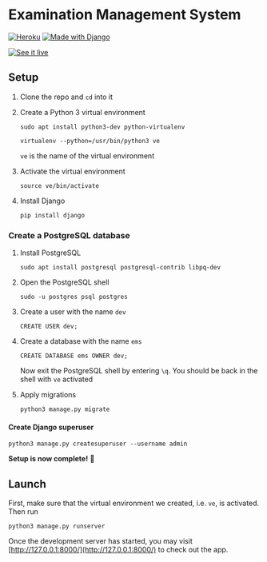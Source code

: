 # Examination Management System

[![Heroku](https://img.shields.io/badge/Heroku-deployed-7e57c2.svg?style=flat-square)][app-link]
[![Made with Django](https://www.djangoproject.com/m/img/badges/djangomade124x25.gif)](http://www.djangoproject.com)

[![See it live][image-link]][app-link]

## Setup
1. Clone the repo and `cd` into it

2. Create a Python 3 virtual environment

	```
	sudo apt install python3-dev python-virtualenv
	```

	```
	virtualenv --python=/usr/bin/python3 ve
	```

	`ve` is the name of the virtual environment

3. Activate the virtual environment

	```
	source ve/bin/activate
	```

4. Install Django

	```
	pip install django
	```

### Create a PostgreSQL database
1. Install PostgreSQL

	```
	sudo apt install postgresql postgresql-contrib libpq-dev
	```

2. Open the PostgreSQL shell

	```
	sudo -u postgres psql postgres
	```

3. Create a user with the name `dev`

	```
	CREATE USER dev;
	```

4. Create a database with the name `ems`

	```
	CREATE DATABASE ems OWNER dev;
	```

	Now exit the PostgreSQL shell by entering `\q`. You should be back in the shell with `ve` activated

5. Apply migrations

	```
	python3 manage.py migrate
 	```

#### Create Django superuser
```
python3 manage.py createsuperuser --username admin
```

**Setup is now complete!** :tada:

## Launch
First, make sure that the virtual environment we created, i.e. `ve`, is activated. Then run

```
python3 manage.py runserver
```

Once the development server has started, you may visit [http://127.0.0.1:8000/](http://127.0.0.1:8000/) to check out the app.


[app-link]: https://e-m-s.herokuapp.com/
[image-link]: https://cloud.githubusercontent.com/assets/11466676/22126660/95d09678-debe-11e6-9e1b-009f1ca782ee.png
